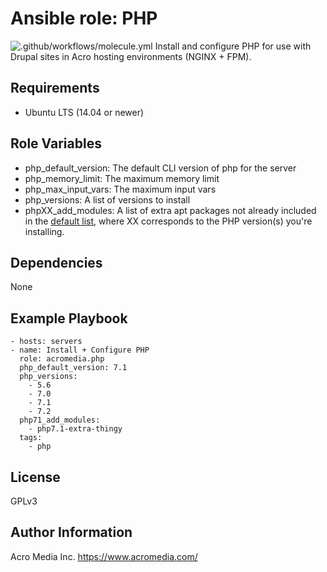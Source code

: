 # Ansible role: PHP
![.github/workflows/molecule.yml](https://github.com/AcroMedia/ansible-role-php/workflows/.github/workflows/molecule.yml/badge.svg)
Install and configure PHP for use with Drupal sites in Acro hosting environments (NGINX + FPM).

## Requirements

* Ubuntu LTS (14.04 or newer)

## Role Variables

* php_default_version: The default CLI version of php for the server
* php_memory_limit: The maximum memory limit
* php_max_input_vars: The maximum input vars
* php_versions: A list of versions to install
* phpXX_add_modules: A list of extra apt packages not already included in the [default list](./defaults/main.yml), where XX corresponds to the PHP version(s) you're installing.

## Dependencies

None

## Example Playbook

    - hosts: servers
    - name: Install + Configure PHP
      role: acromedia.php
      php_default_version: 7.1
      php_versions:
        - 5.6
        - 7.0
        - 7.1
        - 7.2
      php71_add_modules:
        - php7.1-extra-thingy
      tags:
        - php

## License

GPLv3

## Author Information

Acro Media Inc.
https://www.acromedia.com/
